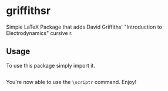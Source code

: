 # griffithsr
Simple LaTeX Package that adds David Griffiths' "Introduction to Electrodynamics" cursive r.

## Usage

To use this package simply import it.

```\usepackage{griffithsr}
```

You're now able to use the `\scriptr` command. Enjoy!
